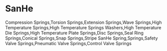 # SanHe
Compression Springs,Torsion Springs,Extension Springs,Wave Springs,High Temperature Springs,High Temperature Springs Washers,High Temperature Die Springs,High Temperature Plate Springs,Disc Springs,Seal Ring Springs,Conical Springs,Snap Springs,Stripe SanHe Spring,Springs,Safety Valve Springs,Pneumatic Valve Springs,Control Valve Springs
